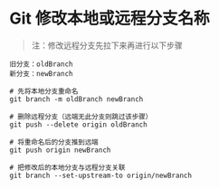 # Git 修改本地或远程分支名称

> 注：修改远程分支先拉下来再进行以下步骤

```git
旧分支：oldBranch
新分支：newBranch

# 先将本地分支重命名
git branch -m oldBranch newBranch

# 删除远程分支（远端无此分支则跳过该步骤）
git push --delete origin oldBranch

# 将重命名后的分支推到远端
git push origin newBranch

# 把修改后的本地分支与远程分支关联
git branch --set-upstream-to origin/newBranch
```
